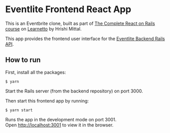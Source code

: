 # Eventlite Frontend React App

This is an Eventbrite clone, built as part of [The Complete React on Rails course](https://learnetto.com/users/hrishio/courses/react-rails-course) on [Learnetto](https://learnetto.com) by Hrishi Mittal.

This app provides the frontend user interface for the [Eventlite Backend Rails API](https://github.com/learnetto/eventlite/tree/rails-api).

## How to run

First, install all the packages:

```
$ yarn
```

Start the Rails server (from the backend repository) on port 3000.

Then start this frontend app by running:

```
$ yarn start
```


Runs the app in the development mode on port 3001.<br />
Open [http://localhost:3001](http://localhost:3001) to view it in the browser.

